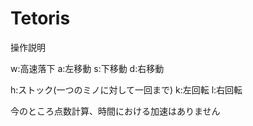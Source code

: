 # Tetoris
操作説明

w:高速落下
a:左移動
s:下移動
d:右移動

h:ストック(一つのミノに対して一回まで)
k:左回転
l:右回転

今のところ点数計算、時間における加速はありません
